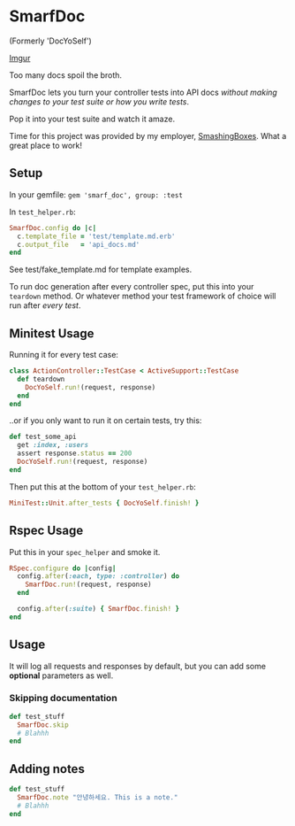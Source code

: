 # SmarfDoc

(Formerly 'DocYoSelf')

[Imgur](http://i.imgur.com/f5mzeRU.png)

Too many docs spoil the broth.

SmarfDoc lets you turn your controller tests into API docs _without making changes to your test suite or how you write tests_.

Pop it into your test suite and watch it amaze.

Time for this project was provided by my employer, [SmashingBoxes](http://smashingboxes.com/). What a great place to work!

## Setup

In your gemfile:
`gem 'smarf_doc', group: :test`

In  `test_helper.rb`:
```ruby
SmarfDoc.config do |c|
  c.template_file = 'test/template.md.erb'
  c.output_file   = 'api_docs.md'
end
```

See test/fake_template.md for template examples.

To run doc generation after every controller spec, put this into your `teardown` method. Or whatever method your test framework of choice will run after *every test*.

## Minitest Usage

Running it for every test case:

```ruby
class ActionController::TestCase < ActiveSupport::TestCase
  def teardown
    DocYoSelf.run!(request, response)
  end
end
```

..or if you only want to run it on certain tests, try this:

```ruby
def test_some_api
  get :index, :users
  assert response.status == 200
  DocYoSelf.run!(request, response)
end
```

Then put this at the bottom of your `test_helper.rb`:

```ruby
MiniTest::Unit.after_tests { DocYoSelf.finish! }
```

## Rspec Usage

Put this in your `spec_helper` and smoke it.

```ruby
RSpec.configure do |config|
  config.after(:each, type: :controller) do
    SmarfDoc.run!(request, response)
  end

  config.after(:suite) { SmarfDoc.finish! }
end
```


## Usage

It will log all requests and responses by default, but you can add some **optional** parameters as well.

### Skipping documentation

```ruby
def test_stuff
  SmarfDoc.skip
  # Blahhh
end
```

## Adding notes

```ruby
def test_stuff
  SmarfDoc.note "안녕하세요. This is a note."
  # Blahhh
end
```
